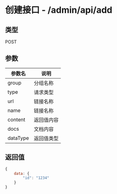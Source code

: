 # 创建接口 - /admin/api/add

## 类型

POST

## 参数

参数名 | 说明
--- | ---
group | 分组名称
type | 请求类型
url | 链接名称
name | 链接名称
content | 返回值内容
docs | 文档内容
dataType | 返回值类型

## 返回值

```js
{
    data: {
        "id": "1234"
    }
}
```
